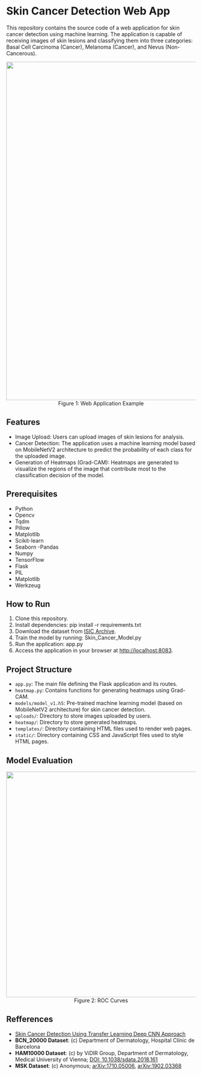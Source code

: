 # Skin Cancer Detection Web App

This repository contains the source code of a web application for skin cancer detection using machine learning. The application is capable of receiving images of skin lesions and classifying them into three categories: Basal Cell Carcinoma (Cancer), Melanoma (Cancer), and Nevus (Non-Cancerous).

<p align="center">
<img src="https://github.com/Francisco-Guillen/SkinCancerDetector/assets/83434031/c6ed8d7f-f3d8-430f-8908-8f4ee3abecc9" width="900">
<br>
  Figure 1: Web Application Example
</p>

## Features

- Image Upload: Users can upload images of skin lesions for analysis.
- Cancer Detection: The application uses a machine learning model based on MobileNetV2 architecture to predict the probability of each class for the uploaded image.
- Generation of Heatmaps (Grad-CAM): Heatmaps are generated to visualize the regions of the image that contribute most to the classification decision of the model.
  
## Prerequisites
-  Python
- Opencv
- Tqdm
- Pillow
- Matplotlib
- Scikit-learn
- Seaborn
 -Pandas
- Numpy
- TensorFlow
- Flask
- PIL
- Matplotlib
- Werkzeug

## How to Run
1. Clone this repository.
2. Install dependencies: pip install -r requirements.txt
3. Download the dataset from [ISIC Archive](https://challenge.isic-archive.com/data/#2019).
4. Train the model by running: Skin_Cancer_Model.py
5. Run the application: app.py
6. Access the application in your browser at [http://localhost:8083](http://localhost:8083).

## Project Structure

- `app.py`: The main file defining the Flask application and its routes.
- `heatmap.py`: Contains functions for generating heatmaps using Grad-CAM.
- `models/model_v1.h5`: Pre-trained machine learning model (based on MobileNetV2 architecture) for skin cancer detection.
- `uploads/`: Directory to store images uploaded by users.
- `heatmap/`: Directory to store generated heatmaps.
- `templates/`: Directory containing HTML files used to render web pages.
- `static/`: Directory containing CSS and JavaScript files used to style HTML pages.

## Model Evaluation
<p align="center">
<img src="https://github.com/Francisco-Guillen/SkinCancerDetector/assets/83434031/de8bd139-c2e3-45d4-84c4-61377117380c" width="600">
<br>
  Figure 2: ROC Curves
</p>

## Refferences
- [Skin Cancer Detection Using Transfer Learning Deep CNN Approach](https://www.youtube.com/watch?v=t43VdRgWH98&t=139s)
- **BCN_20000 Dataset**: (c) Department of Dermatology, Hospital Clínic de Barcelona
- **HAM10000 Dataset**: (c) by ViDIR Group, Department of Dermatology, Medical University of Vienna; [DOI: 10.1038/sdata.2018.161](https://doi.org/10.1038/sdata.2018.161)
- **MSK Dataset**: (c) Anonymous; [arXiv:1710.05006](https://arxiv.org/abs/1710.05006), [arXiv:1902.03368](https://arxiv.org/abs/1902.03368) 

